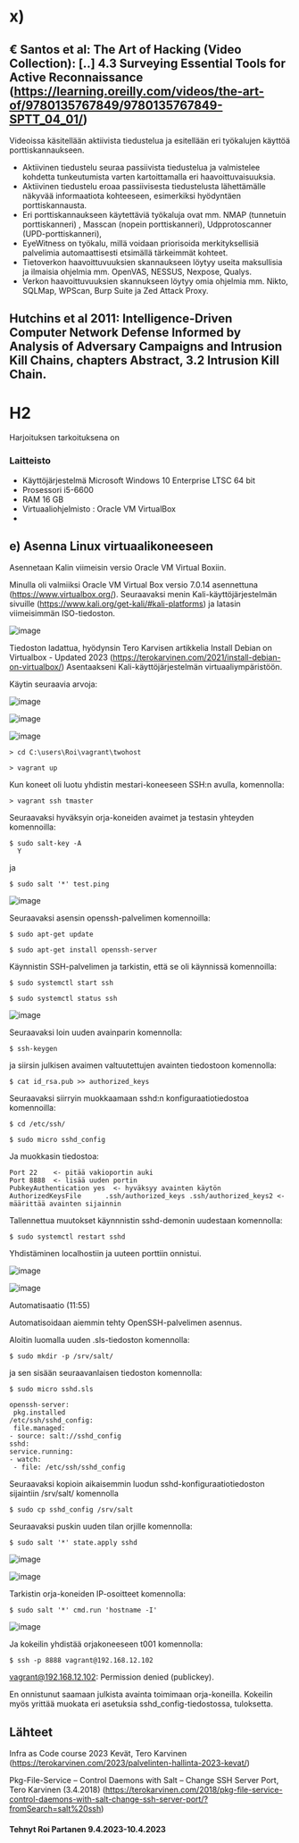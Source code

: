 # x)

 
 
 
 
##    € Santos et al: The Art of Hacking (Video Collection): [..] 4.3 Surveying Essential Tools for Active Reconnaissance  (https://learning.oreilly.com/videos/the-art-of/9780135767849/9780135767849-SPTT_04_01/)

Videoissa käsitellään aktiivista tiedustelua ja esitellään eri työkalujen käyttöä porttiskannaukseen.

* Aktiivinen tiedustelu seuraa passiivista tiedustelua ja valmistelee kohdetta tunkeutumista varten kartoittamalla eri haavoittuvaisuuksia. 
* Aktiivinen tiedustelu eroaa passiivisesta tiedustelusta lähettämälle näkyvää informaatiota kohteeseen, esimerkiksi hyödyntäen porttiskannausta.
* Eri porttiskannaukseen käytettäviä työkaluja ovat mm. NMAP (tunnetuin porttiskanneri) , Masscan (nopein porttiskanneri), Udpprotoscanner (UPD-porttiskanneri), 
* EyeWitness on työkalu, millä voidaan priorisoida merkityksellisiä palvelimia automaattisesti etsimällä tärkeimmät kohteet.
* Tietoverkon haavoittuvuuksien skannaukseen löytyy useita maksullisia ja ilmaisia ohjelmia mm. OpenVAS, NESSUS, Nexpose, Qualys.
* Verkon haavoittuvuuksien skannukseen löytyy omia ohjelmia mm. Nikto, SQLMap, WPScan, Burp Suite ja Zed Attack Proxy.

##    Hutchins et al 2011: Intelligence-Driven Computer Network Defense Informed by Analysis of Adversary Campaigns and Intrusion Kill Chains, chapters Abstract, 3.2 Intrusion Kill Chain. 

  
   
   
 # H2
 
 Harjoituksen tarkoituksena on 
 

 
 
### Laitteisto
 
* Käyttöjärjestelmä	Microsoft Windows 10 Enterprise LTSC 64 bit
* Prosessori i5-6600
* RAM 16 GB
* Virtuaaliohjelmisto : Oracle VM VirtualBox
* 




## e) Asenna Linux virtuaalikoneeseen

Asennetaan Kalin viimeisin versio Oracle VM Virtual Boxiin. 

Minulla oli valmiiksi Oracle VM Virtual Box versio 7.0.14 asennettuna  (https://www.virtualbox.org/). Seuraavaksi menin Kali-käyttöjärjestelmän sivuille (https://www.kali.org/get-kali/#kali-platforms) ja latasin viimeisimmän ISO-tiedoston.

![image](https://github.com/R01-P4R/Tunkeutumistestaus-2024/assets/106889187/018a46ed-e0c8-408b-bc7c-2f1918a651fe)

Tiedoston ladattua, hyödynsin Tero Karvisen artikkelia Install Debian on Virtualbox - Updated 2023 (https://terokarvinen.com/2021/install-debian-on-virtualbox/)
Asentaakseni Kali-käyttöjärjestelmän virtuaaliympäristöön.

Käytin seuraavia arvoja:

![image](https://github.com/R01-P4R/Tunkeutumistestaus-2024/assets/106889187/cfedec70-4e27-48e6-9fc0-0634851163d7)

![image](https://github.com/R01-P4R/Tunkeutumistestaus-2024/assets/106889187/6017382f-1c2b-4d2f-87c7-f25ad51a61b7)

![image](https://github.com/R01-P4R/Tunkeutumistestaus-2024/assets/106889187/f05cb84b-8797-440f-9db5-4550270c10b5)







    > cd C:\users\Roi\vagrant\twohost
    
    > vagrant up
    
  
Kun koneet oli luotu yhdistin mestari-koneeseen SSH:n avulla, komennolla:

    > vagrant ssh tmaster
    
Seuraavaksi hyväksyin orja-koneiden avaimet ja testasin yhteyden komennoilla:

    $ sudo salt-key -A
      Y
    
   ja
   
    $ sudo salt '*' test.ping
  
![image](https://user-images.githubusercontent.com/106889187/230798262-d5c9889c-e184-4842-99d9-a305d3cbf57f.png)


Seuraavaksi asensin openssh-palvelimen komennoilla:

    $ sudo apt-get update
    
    $ sudo apt-get install openssh-server
  
Käynnistin SSH-palvelimen ja tarkistin, että se oli käynnissä komennoilla:

    $ sudo systemctl start ssh
    
    $ sudo systemctl status ssh
  
  ![image](https://user-images.githubusercontent.com/106889187/230799538-937660a9-42a5-4c28-a48a-c455df448ed3.png)
  
Seuraavaksi loin uuden avainparin komennolla:

    $ ssh-keygen
  
ja siirsin julkisen avaimen valtuutettujen avainten tiedostoon komennolla:

    $ cat id_rsa.pub >> authorized_keys
  
  Seuraavaksi siirryin muokkaamaan sshd:n konfiguraatiotiedostoa komennoilla:
  
    $ cd /etc/ssh/
    
    $ sudo micro sshd_config
    
 Ja muokkasin tiedostoa:
   
    Port 22    <- pitää vakioportin auki
    Port 8888  <- lisää uuden portin
    PubkeyAuthentication yes  <- hyväksyy avainten käytön
    AuthorizedKeysFile      .ssh/authorized_keys .ssh/authorized_keys2 <- määrittää avainten sijainnin
    
 Tallennettua muutokset käynnnistin sshd-demonin uudestaan komennolla:
 
    $ sudo systemctl restart sshd

Yhdistäminen localhostiin ja uuteen porttiin onnistui.

 ![image](https://user-images.githubusercontent.com/106889187/230868091-95ccacc8-f7e1-4177-99e9-c2ad360204a3.png)
 
![image](https://user-images.githubusercontent.com/106889187/230868220-13c3837f-9f90-4eeb-954b-6ff6f9a89aa8.png)


Automatisaatio (11:55)

Automatisoidaan aiemmin tehty OpenSSH-palvelimen asennus.

Aloitin luomalla uuden .sls-tiedoston komennolla:

    $ sudo mkdir -p /srv/salt/
    
ja sen sisään seuraavanlaisen tiedoston komennolla:

    $ sudo micro sshd.sls

    openssh-server:
     pkg.installed
    /etc/ssh/sshd_config:
     file.managed:
    - source: salt://sshd_config
    sshd:
    service.running:
    - watch:
     - file: /etc/ssh/sshd_config

Seuraavaksi kopioin aikaisemmin luodun sshd-konfiguraatiotiedoston sijaintiin /srv/salt/ komennolla

    $ sudo cp sshd_config /srv/salt

    
 Seuraavaksi puskin uuden tilan orjille komennolla:
 
    $ sudo salt '*' state.apply sshd 
    
![image](https://user-images.githubusercontent.com/106889187/230877665-517bf4ce-8ba0-4f35-bcb8-5bf519ad7a51.png)
    
    
![image](https://user-images.githubusercontent.com/106889187/230877722-3c80f4e2-3e9d-4ffc-a074-d33d7168ef6e.png)


Tarkistin orja-koneiden IP-osoitteet komennolla:

    $ sudo salt '*' cmd.run 'hostname -I'
    
![image](https://user-images.githubusercontent.com/106889187/230878124-d764b789-f7f2-40f3-ae8e-a9747144db91.png)

    
    
Ja kokeilin yhdistää orjakoneeseen t001 komennolla:

    $ ssh -p 8888 vagrant@192.168.12.102

   vagrant@192.168.12.102: Permission denied (publickey).

   
En onnistunut saamaan julkista avainta toimimaan orja-koneilla. Kokeilin myös yrittää muokata eri asetuksia sshd_config-tiedostossa, tuloksetta.
  



 
## Lähteet



Infra as Code course 2023 Kevät, Tero Karvinen (https://terokarvinen.com/2023/palvelinten-hallinta-2023-kevat/)

Pkg-File-Service – Control Daemons with Salt – Change SSH Server Port, Tero Karvinen (3.4.2018)  (https://terokarvinen.com/2018/pkg-file-service-control-daemons-with-salt-change-ssh-server-port/?fromSearch=salt%20ssh)



#### Tehnyt Roi Partanen 9.4.2023-10.4.2023
